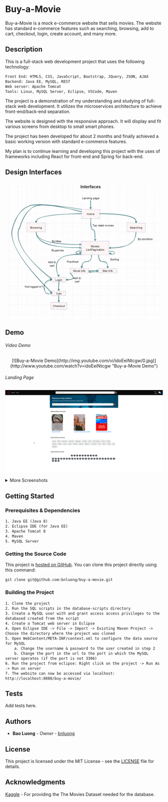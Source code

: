 # Buy-a-Movie

Buy-a-Movie is a mock e-commerce website that sells movies. The website has
standard e-commerce features such as searching, browsing, add to cart, checkout,
login, create account, and many more.

## Description

This is a full-stack web development project that uses the following technology:

    Front End: HTML5, CSS, JavaScript, Bootstrap, JQuery, JSON, AJAX
    Backend: Java EE, MySQL, REST
    Web server: Apache Tomcat
    Tools: Linux, MySQL Server, Eclipse, VSCode, Maven

The project is a demonstration of my understanding and studying of full-stack
web development. It utilizes the microservices architecture to achieve
front-end/back-end separation.

The website is designed with the responsive approach. It will display and fit
various screens from desktop to small smart phones.

The project has been developed for about 2 months and finally achieved a basic
working version with standard e-commerce features.

My plan is to continue learning and developing this project with the uses of
frameworks including React for front-end and Spring for back-end.

## Design Interfaces

![Interfaces](/design_interfaces.png?raw=true 'Interfaces')

## Demo

###### Video Demo

<p align="center">
    [![Buy-a-Movie Demo](http://img.youtube.com/vi/idoEeiNtcgw/0.jpg)](http://www.youtube.com/watch?v=idoEeiNtcgw "Buy-a-Movie Demo")
</p>

###### Landing Page

![Homepage](screenshots/homepage.png?raw=true 'Homepage')

<details>
<summary>More Screenshots</summary>

###### Browsing Page

![Browsing](screenshots/browse.png?raw=true 'Browsing')

###### Searching Page

![Searching](screenshots/search.png?raw=true 'Searching')

###### Movie Page

![Movie Info](screenshots/movie-info.png?raw=true 'Movie Info')

###### Star Page

![Star Info](screenshots/star-info.png?raw=true 'Star Info')

###### Login Page

![Login](screenshots/login.png?raw=true 'Login')

###### Create Account Page

![Register](screenshots/register.png?raw=true 'Register')

###### Cart Page

![Cart](screenshots/cart.png?raw=true 'Cart')

###### Checkout Page

![Checkout](screenshots/checkout.png?raw=true 'Checkout')

</details>

## Getting Started

### Prerequisites & Dependencies

```
1. Java EE (Java 8)
2. Eclipse IDE (for Java EE)
3. Apache Tomcat 8
4. Maven
5. MySQL Server
```

### Getting the Source Code

This project is [hosted on GitHub](https://github.com/bnluong/buy-a-movie). You
can clone this project directly using this command:

```
git clone git@github.com:bnluong/buy-a-movie.git
```

### Building the Project

```
1. Clone the project
2. Run the SQL scripts in the database-scripts directory
3. Create a MySQL user with and grant access access privileges to the databased created from the script
4. Create a Tomcat web server in Eclipse
4. Open Eclipse IDE -> File -> Import -> Existing Maven Project -> Choose the directory where the project was cloned
5. Open WebContent/META-INF/context.xml to configure the data source for MySQL
    a. Change the username & password to the user created in step 2
    b. Change the port in the url to the port in which the MySQL server operates (if the port is not 3306)
6. Run the project from eclipse: Right click on the project -> Run As -> Run on server
7. The website can now be accessed via localhost: http://localhost:8080/buy-a-movie/
```

## Tests

Add tests here.

## Authors

-   **Bao Luong** - _Owner_ - [bnluong](https://github.com/bnluong)

## License

This project is licensed under the MIT License - see the [LICENSE](LICENSE) file
for details.

## Acknowledgments

[Kaggle](https://www.kaggle.com/rounakbanik/the-movies-dataset?select=credits.csv) -
For providing the The Movies Dataset needed for the database.
